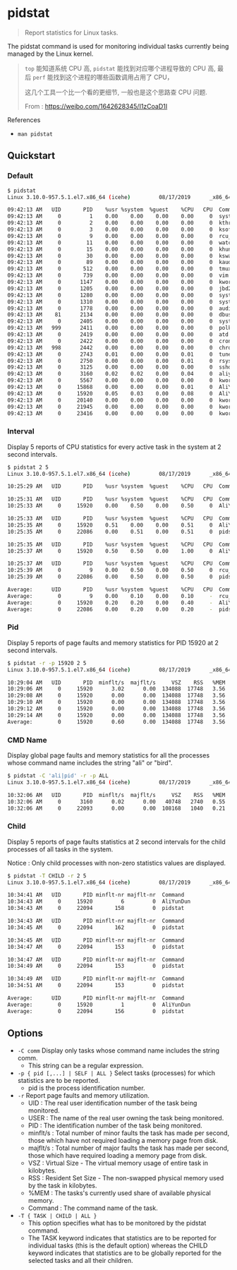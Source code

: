 # pidstat

> Report statistics for Linux tasks.

The pidstat command is used for monitoring individual tasks currently being managed by the Linux kernel.

> `top` 能知道系统 CPU 高,
> `pidstat` 能找到对应哪个进程导致的 CPU 高,
> 最后 `perf` 能找到这个进程的哪些函数调用占用了 CPU，
>
> 这几个工具一个比一个看的更细节, 一般也是这个思路查 CPU 问题.
>
> From : https://weibo.com/1642628345/I1zCoaD1I

References

- `man pidstat`

## Quickstart

### Default

```bash
$ pidstat
Linux 3.10.0-957.5.1.el7.x86_64 (icehe)         08/17/2019      _x86_64_        (1 CPU)

09:42:13 AM   UID       PID    %usr %system  %guest    %CPU   CPU  Command
09:42:13 AM     0         1    0.00    0.00    0.00    0.00     0  systemd
09:42:13 AM     0         2    0.00    0.00    0.00    0.00     0  kthreadd
09:42:13 AM     0         3    0.00    0.00    0.00    0.00     0  ksoftirqd/0
09:42:13 AM     0         9    0.00    0.00    0.00    0.00     0  rcu_sched
09:42:13 AM     0        11    0.00    0.00    0.00    0.00     0  watchdog/0
09:42:13 AM     0        15    0.00    0.00    0.00    0.00     0  khungtaskd
09:42:13 AM     0        30    0.00    0.00    0.00    0.00     0  kswapd0
09:42:13 AM     0        89    0.00    0.00    0.00    0.00     0  kauditd
09:42:13 AM     0       512    0.00    0.00    0.00    0.00     0  tmux
09:42:13 AM     0       739    0.00    0.00    0.00    0.00     0  vim
09:42:13 AM     0      1147    0.00    0.00    0.00    0.00     0  kworker/0:1H
09:42:13 AM     0      1205    0.00    0.00    0.00    0.00     0  jbd2/vda1-8
09:42:13 AM     0      1280    0.00    0.00    0.00    0.00     0  systemd-journal
09:42:13 AM     0      1310    0.00    0.00    0.00    0.00     0  systemd-udevd
09:42:13 AM     0      1778    0.00    0.00    0.00    0.00     0  auditd
09:42:13 AM    81      2134    0.00    0.00    0.00    0.00     0  dbus-daemon
09:42:13 AM     0      2405    0.00    0.00    0.00    0.00     0  systemd-logind
09:42:13 AM   999      2411    0.00    0.00    0.00    0.00     0  polkitd
09:42:13 AM     0      2419    0.00    0.00    0.00    0.00     0  atd
09:42:13 AM     0      2422    0.00    0.00    0.00    0.00     0  crond
09:42:13 AM   998      2442    0.00    0.00    0.00    0.00     0  chronyd
09:42:13 AM     0      2743    0.01    0.00    0.00    0.01     0  tuned
09:42:13 AM     0      2750    0.00    0.00    0.00    0.01     0  rsyslogd
09:42:13 AM     0      3125    0.00    0.00    0.00    0.00     0  sshd
09:42:13 AM     0      3160    0.02    0.02    0.00    0.04     0  aliyun-service
09:42:13 AM     0      5567    0.00    0.00    0.00    0.00     0  kworker/u2:0
09:42:13 AM     0     15868    0.00    0.00    0.00    0.01     0  AliYunDunUpdate
09:42:13 AM     0     15920    0.05    0.03    0.00    0.08     0  AliYunDun
09:42:13 AM     0     20140    0.00    0.00    0.00    0.00     0  kworker/0:2
09:42:13 AM     0     21945    0.00    0.00    0.00    0.00     0  kworker/0:1
09:42:13 AM     0     23416    0.00    0.00    0.00    0.00     0  kworker/u2:1
```

### Interval

Display 5 reports of CPU statistics for every active task in the system at 2 second intervals.

```bash
$ pidstat 2 5
Linux 3.10.0-957.5.1.el7.x86_64 (icehe)         08/17/2019      _x86_64_        (1 CPU)

10:25:29 AM   UID       PID    %usr %system  %guest    %CPU   CPU  Command

10:25:31 AM   UID       PID    %usr %system  %guest    %CPU   CPU  Command
10:25:33 AM     0     15920    0.00    0.50    0.00    0.50     0  AliYunDun

10:25:33 AM   UID       PID    %usr %system  %guest    %CPU   CPU  Command
10:25:35 AM     0     15920    0.51    0.00    0.00    0.51     0  AliYunDun
10:25:35 AM     0     22086    0.00    0.51    0.00    0.51     0  pidstat

10:25:35 AM   UID       PID    %usr %system  %guest    %CPU   CPU  Command
10:25:37 AM     0     15920    0.50    0.50    0.00    1.00     0  AliYunDun

10:25:37 AM   UID       PID    %usr %system  %guest    %CPU   CPU  Command
10:25:39 AM     0         9    0.00    0.50    0.00    0.50     0  rcu_sched
10:25:39 AM     0     22086    0.00    0.50    0.00    0.50     0  pidstat

Average:      UID       PID    %usr %system  %guest    %CPU   CPU  Command
Average:        0         9    0.00    0.10    0.00    0.10     -  rcu_sched
Average:        0     15920    0.20    0.20    0.00    0.40     -  AliYunDun
Average:        0     22086    0.00    0.20    0.00    0.20     -  pidstat
```

### Pid

Display 5 reports of page faults and memory statistics for PID 15920 at 2 second intervals.

```bash
$ pidstat -r -p 15920 2 5
Linux 3.10.0-957.5.1.el7.x86_64 (icehe)         08/17/2019      _x86_64_        (1 CPU)

10:29:04 AM   UID       PID  minflt/s  majflt/s     VSZ    RSS   %MEM  Command
10:29:06 AM     0     15920      3.02      0.00  134088  17748   3.56  AliYunDun
10:29:08 AM     0     15920      0.00      0.00  134088  17748   3.56  AliYunDun
10:29:10 AM     0     15920      0.00      0.00  134088  17748   3.56  AliYunDun
10:29:12 AM     0     15920      0.00      0.00  134088  17748   3.56  AliYunDun
10:29:14 AM     0     15920      0.00      0.00  134088  17748   3.56  AliYunDun
Average:        0     15920      0.60      0.00  134088  17748   3.56  AliYunDun
```

### CMD Name

Display global page faults and memory statistics for all the processes whose command name includes the string "ali" or "bird".

```bash
$ pidstat -C 'ali|pid' -r -p ALL
Linux 3.10.0-957.5.1.el7.x86_64 (icehe)         08/17/2019      _x86_64_        (1 CPU)

10:32:06 AM   UID       PID  minflt/s  majflt/s     VSZ    RSS   %MEM  Command
10:32:06 AM     0      3160      0.02      0.00   40748   2740   0.55  aliyun-service
10:32:06 AM     0     22093      0.00      0.00  108168   1040   0.21  pidstat
```

### Child

Display 5 reports of page faults statistics at 2 second intervals for the child processes of all tasks in the system.

Notice : Only child processes with non-zero statistics values are displayed.

```bash
$ pidstat -T CHILD -r 2 5
Linux 3.10.0-957.5.1.el7.x86_64 (icehe)         08/17/2019      _x86_64_        (1 CPU)

10:34:41 AM   UID       PID minflt-nr majflt-nr  Command
10:34:43 AM     0     15920         6         0  AliYunDun
10:34:43 AM     0     22094       158         0  pidstat

10:34:43 AM   UID       PID minflt-nr majflt-nr  Command
10:34:45 AM     0     22094       162         0  pidstat

10:34:45 AM   UID       PID minflt-nr majflt-nr  Command
10:34:47 AM     0     22094       153         0  pidstat

10:34:47 AM   UID       PID minflt-nr majflt-nr  Command
10:34:49 AM     0     22094       153         0  pidstat

10:34:49 AM   UID       PID minflt-nr majflt-nr  Command
10:34:51 AM     0     22094       153         0  pidstat

Average:      UID       PID minflt-nr majflt-nr  Command
Average:        0     15920         1         0  AliYunDun
Average:        0     22094       156         0  pidstat
```

## Options

- `-C comm` Display only tasks whose command name includes the string comm.
    - This string can be a regular expression.
- `-p { pid [,...] | SELF | ALL }` Select tasks (processes) for which statistics are to be reported.
    - pid is the process identification number.
- `-r` Report page faults and memory utilization.
    - UID : The real user identification number of the task being monitored.
    - USER : The name of the real user owning the task being monitored.
    - PID : The identification number of the task being monitored.
    - minflt/s : Total number of minor faults the task has made per second, those which have not required loading a memory page from disk.
    - majflt/s : Total number of major faults the task has made per second, those which have required loading a memory page from disk.
    - VSZ : Virtual Size - The virtual memory usage of entire task in kilobytes.
    - RSS : Resident Set Size - The non-swapped physical memory used by the task in kilobytes.
    - %MEM : The tasks's currently used share of available physical memory.
    - Command : The command name of the task.
- `-T { TASK | CHILD | ALL }`
    - This option specifies what has to be monitored by the pidstat command.
    - The TASK keyword indicates that statistics are to be reported for individual tasks (this is the default option) whereas the CHILD keyword indicates that statistics are to be globally reported for the selected tasks and all their children.
